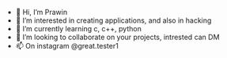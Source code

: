 - 👋 Hi, I’m Prawin
- 👀 I’m interested in creating applications, and also in hacking
- 🌱 I’m currently learning c, c++, python
- 💞️ I’m looking to collaborate on your projects, intrested can DM
- 📫 On instagram @great.tester1
<!---
Prawin18/Prawin18 is a ✨ special ✨ repository because its `README.md` (this file) appears on your GitHub profile.
You can click the Preview link to take a look at your changes.
--->
